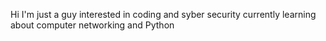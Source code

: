 Hi
I'm just a guy interested in coding and syber security
currently learning about computer networking and Python
